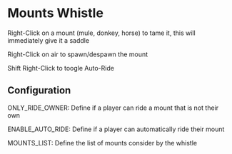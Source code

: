# Mounts Whistle
Right-Click on a mount (mule, donkey, horse) to tame it, this will immediately give it a saddle

Right-Click on air to spawn/despawn the mount

Shift Right-Click to toogle Auto-Ride

## Configuration
ONLY_RIDE_OWNER: Define if a player can ride a mount that is not their own

ENABLE_AUTO_RIDE: Define if a player can automatically ride their mount

MOUNTS_LIST: Define the list of mounts consider by the whistle
